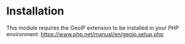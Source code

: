# Installation
This module requires the GeoIP extension to be installed in your PHP environment:
https://www.php.net/manual/en/geoip.setup.php
